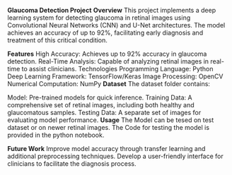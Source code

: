 ****Glaucoma Detection Project****
**Overview**
This project implements a deep learning system for detecting glaucoma in retinal images using Convolutional Neural Networks (CNN) and U-Net architectures. The model achieves an accuracy of up to 92%, facilitating early diagnosis and treatment of this critical condition.

**Features**
High Accuracy: Achieves up to 92% accuracy in glaucoma detection.
Real-Time Analysis: Capable of analyzing retinal images in real-time to assist clinicians.
Technologies
Programming Language: Python
Deep Learning Framework: TensorFlow/Keras
Image Processing: OpenCV
Numerical Computation: NumPy
**Dataset**
The dataset folder contains:

Model: Pre-trained models for quick inference.
Training Data: A comprehensive set of retinal images, including both healthy and glaucomatous samples.
Testing Data: A separate set of images for evaluating model performance.
**Usage**
The Model can be tesed on test dataset or on newer retinal images.
The Code for testing the model is provided in the python notebook.

**Future Work**
Improve model accuracy through transfer learning and additional preprocessing techniques.
Develop a user-friendly interface for clinicians to facilitate the diagnosis process.
